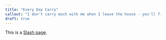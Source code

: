 ```yaml
---
title: "Every Day Carry"
callout: "I don't carry much with me when I leave the house - you'll find a lot less than most people's EDC lists - but this is a placeholder for me to list everything out (with reasons for 'why'). Check back again soon for updates."
draft: true
---
```


This is a [Slash page](https://slashpages.net/#carry).
